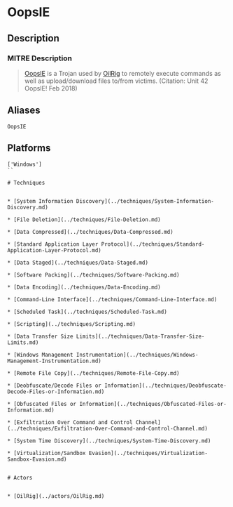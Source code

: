 
# OopsIE

## Description

### MITRE Description

> [OopsIE](https://attack.mitre.org/software/S0264) is a Trojan used by [OilRig](https://attack.mitre.org/groups/G0049) to remotely execute commands as well as upload/download files to/from victims. (Citation: Unit 42 OopsIE! Feb 2018)

## Aliases

```
OopsIE
```

## Platforms

```
['Windows']
``

# Techniques


* [System Information Discovery](../techniques/System-Information-Discovery.md)

* [File Deletion](../techniques/File-Deletion.md)
    
* [Data Compressed](../techniques/Data-Compressed.md)
    
* [Standard Application Layer Protocol](../techniques/Standard-Application-Layer-Protocol.md)
    
* [Data Staged](../techniques/Data-Staged.md)
    
* [Software Packing](../techniques/Software-Packing.md)
    
* [Data Encoding](../techniques/Data-Encoding.md)
    
* [Command-Line Interface](../techniques/Command-Line-Interface.md)
    
* [Scheduled Task](../techniques/Scheduled-Task.md)
    
* [Scripting](../techniques/Scripting.md)
    
* [Data Transfer Size Limits](../techniques/Data-Transfer-Size-Limits.md)
    
* [Windows Management Instrumentation](../techniques/Windows-Management-Instrumentation.md)
    
* [Remote File Copy](../techniques/Remote-File-Copy.md)
    
* [Deobfuscate/Decode Files or Information](../techniques/Deobfuscate-Decode-Files-or-Information.md)
    
* [Obfuscated Files or Information](../techniques/Obfuscated-Files-or-Information.md)
    
* [Exfiltration Over Command and Control Channel](../techniques/Exfiltration-Over-Command-and-Control-Channel.md)
    
* [System Time Discovery](../techniques/System-Time-Discovery.md)
    
* [Virtualization/Sandbox Evasion](../techniques/Virtualization-Sandbox-Evasion.md)
    

# Actors


* [OilRig](../actors/OilRig.md)

